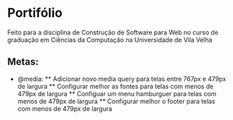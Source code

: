 # Portifólio
Feito para a disciplina de Construção de Software para Web no curso de graduação em Ciências da Computação na Universidade de Vila Velha

## Metas:
* @media:
** Adicionar novo media query para telas entre 767px e 479px de largura
** Configurar melhor as fontes para telas com menos de 479px de largura
** Configuar um menu hamburguer para telas com menos de 479px de largura
** Configurar melhor o footer para telas com menos de 479px de largura
